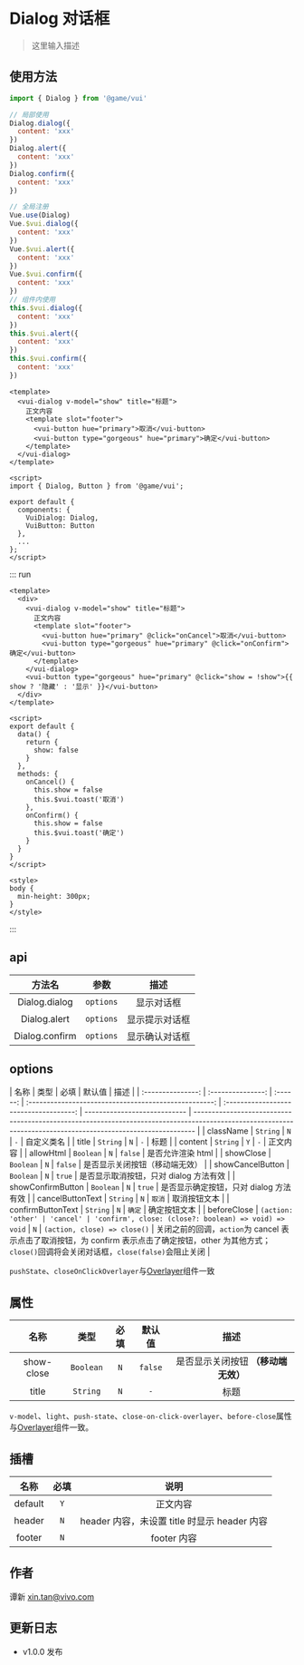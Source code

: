 # Dialog 对话框

> 这里输入描述

## 使用方法

```js
import { Dialog } from '@game/vui'

// 局部使用
Dialog.dialog({
  content: 'xxx'
})
Dialog.alert({
  content: 'xxx'
})
Dialog.confirm({
  content: 'xxx'
})

// 全局注册
Vue.use(Dialog)
Vue.$vui.dialog({
  content: 'xxx'
})
Vue.$vui.alert({
  content: 'xxx'
})
Vue.$vui.confirm({
  content: 'xxx'
})
// 组件内使用
this.$vui.dialog({
  content: 'xxx'
})
this.$vui.alert({
  content: 'xxx'
})
this.$vui.confirm({
  content: 'xxx'
})
```

```vue
<template>
  <vui-dialog v-model="show" title="标题">
    正文内容
    <template slot="footer">
      <vui-button hue="primary">取消</vui-button>
      <vui-button type="gorgeous" hue="primary">确定</vui-button>
    </template>
  </vui-dialog>
</template>

<script>
import { Dialog, Button } from '@game/vui';

export default {
  components: {
    VuiDialog: Dialog,
    VuiButton: Button
  },
  ...
};
</script>
```

::: run

```vue
<template>
  <div>
    <vui-dialog v-model="show" title="标题">
      正文内容
      <template slot="footer">
        <vui-button hue="primary" @click="onCancel">取消</vui-button>
        <vui-button type="gorgeous" hue="primary" @click="onConfirm">确定</vui-button>
      </template>
    </vui-dialog>
    <vui-button type="gorgeous" hue="primary" @click="show = !show">{{ show ? '隐藏' : '显示' }}</vui-button>
  </div>
</template>

<script>
export default {
  data() {
    return {
      show: false
    }
  },
  methods: {
    onCancel() {
      this.show = false
      this.$vui.toast('取消')
    },
    onConfirm() {
      this.show = false
      this.$vui.toast('确定')
    }
  }
}
</script>

<style>
body {
  min-height: 300px;
}
</style>
```

:::

## api

|     方法名     |   参数    |      描述      |
| :------------: | :-------: | :------------: |
| Dialog.dialog  | `options` |   显示对话框   |
|  Dialog.alert  | `options` | 显示提示对话框 |
| Dialog.confirm | `options` | 显示确认对话框 |

## options

|       名称        |       类型        |   必填   |                        默认值                         |                  描述                  |
| :---------------: | :---------------: | :------: | :---------------------------------------------------: | :------------------------------------: | ---------------------------- | ------------------------------------------------------------------------------------------------------------------------------------------------------------ |
|     className     |     `String`      |   `N`    |                          `-`                          |               自定义类名               |
|       title       |     `String`      |   `N`    |                          `-`                          |                  标题                  |
|      content      |     `String`      |   `Y`    |                          `-`                          |                正文内容                |
|     allowHtml     |     `Boolean`     |   `N`    |                        `false`                        |           是否允许渲染 html            |
|     showClose     |     `Boolean`     |   `N`    |                        `false`                        |     是否显示关闭按钮（移动端无效）     |
| showCancelButton  |     `Boolean`     |   `N`    |                        `true`                         | 是否显示取消按钮，只对 dialog 方法有效 |
| showConfirmButton |     `Boolean`     |   `N`    |                        `true`                         | 是否显示确定按钮，只对 dialog 方法有效 |
| cancelButtonText  |     `String`      |   `N`    |                        `取消`                         |              取消按钮文本              |
| confirmButtonText |     `String`      |   `N`    |                        `确定`                         |              确定按钮文本              |
|    beforeClose    | `(action: 'other' | 'cancel' | 'confirm', close: (close?: boolean) => void) => void` |                  `N`                   | `(action, close) => close()` | 关闭之前的回调，`action`为 cancel 表示点击了取消按钮，为 confirm 表示点击了确定按钮，other 为其他方式；`close()`回调将会关闭对话框，`close(false)`会阻止关闭 |

`pushState`、`closeOnClickOverlayer`与[Overlayer](../overlayer/README.md)组件一致

## 属性

|    名称    |   类型    | 必填 | 默认值  |                描述                 |
| :--------: | :-------: | :--: | :-----: | :---------------------------------: |
| show-close | `Boolean` | `N`  | `false` | 是否显示关闭按钮 **（移动端无效）** |
|   title    | `String`  | `N`  |   `-`   |                标题                 |

`v-model`、`light`、`push-state`、`close-on-click-overlayer`、`before-close`属性与[Overlayer](../overlayer/README.md)组件一致。

## 插槽

|  名称   | 必填 |                     说明                     |
| :-----: | :--: | :------------------------------------------: |
| default | `Y`  |                   正文内容                   |
| header  | `N`  | header 内容，未设置 title 时显示 header 内容 |
| footer  | `N`  |                 footer 内容                  |

## 作者

谭新 <xin.tan@vivo.com>

## 更新日志

- v1.0.0 发布
